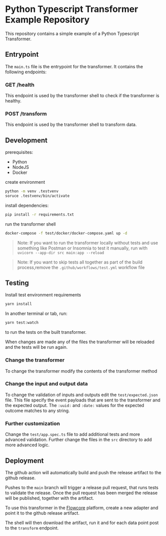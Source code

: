 # Python Typescript Transformer Example Repository

This repository contains a simple example of a Python Typescript Transformer.

## Entrypoint

The `main.ts` file is the entrypoint for the transformer. It contains the following endpoints:

### GET /health

This endpoint is used by the transformer shell to check if the transformer is healthy.

### POST /transform

This endpoint is used by the transformer shell to transform data.

## Development

prerequisites:
- Python
- NodeJS
- Docker

create environment
```bash
python -m venv .testvenv
soruce .testvenv/bin/activate
```

install dependencies:
```bash
pip install -r requirements.txt
```

run the transformer shell
```bash
docker-compose -f test/docker/docker-compose.yaml up -d
```

> Note:
> If you want to run the transformer locally without tests and use something like Postman or Insomnia to test it manually, run with ` uvicorn --app-dir src main:app --reload`

> Note:
> If you want to skip tests all together as part of the build process,remove the `.github/workflows/test.yml` workflow file

## Testing

Install test environment requirements
```bash
yarn install
```

In another terminal or tab, run:
```bash
yarn test:watch
```

to run the tests on the built transformer.

When changes are made any of the files the transformer will be reloaded and the tests will be run again.

### Change the transformer

To change the transformer modify the contents of the transformer method

### Change the input and output data

To change the validation of inputs and outputs edit the `test/expected.json` file. This file specify the event payloads that are sent to the transformer and the expected output. The `:uuid:` and `:date:` values for the expected outcome matches to any string.

### Further customization

Change the `test/app.spec.ts` file to add additional tests and more advanced validation. Further change the files in the `src` directory to add more advanced logic.

## Deployment

The github action will automatically build and push the release artifact to the github release.

Pushes to the `main` branch will trigger a release pull request, that runs tests to validate the release. Once the pull request has been merged the release will be published, together with the artifact.

To use this transformer in the [Flowcore](https://flowcore.io) platform, create a new adapter and point it to the github release artifact.

The shell will then download the artifact, run it and for each data point post to the `transform` endpoint.